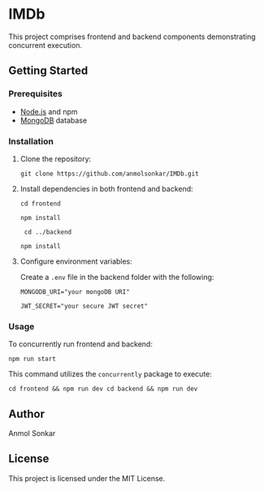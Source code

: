 # IMDb

This project comprises frontend and backend components demonstrating concurrent execution.

## Getting Started

### Prerequisites

- [Node.js](https://nodejs.org/en) and npm
- [MongoDB](https://www.mongodb.com/) database

### Installation

1.  Clone the repository:

    `git clone https://github.com/anmolsonkar/IMDb.git`

2.  Install dependencies in both frontend and backend:

    `cd frontend`

    `npm install`

    ` cd ../backend`

    `npm install`

3.  Configure environment variables:

    Create a `.env` file in the backend folder with the following:

    `MONGODB_URI="your mongoDB URI"`

    `JWT_SECRET="your secure JWT secret"`

### Usage

To concurrently run frontend and backend:

`npm run start`

This command utilizes the `concurrently` package to execute:

`cd frontend && npm run dev
cd backend && npm run dev`

## Author

Anmol Sonkar

## License

This project is licensed under the MIT License.
